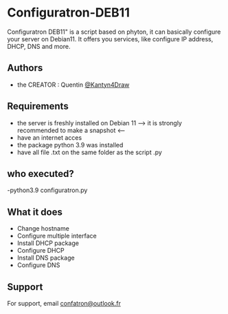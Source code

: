 
# Configuratron-DEB11

Configuratron DEB11" is a script based on phyton, it can basically configure your server on Debian11. It offers you services, like configure IP address, DHCP, DNS and more.


## Authors

- the CREATOR : Quentin  [@Kantyn4Draw](https://github.com/Kantyn4Draw)


## Requirements

- the server is freshly installed on Debian 11
--> it is strongly recommended to make a snapshot <--
- have an internet acces
- the package python 3.9 was installed
- have all file .txt on the same folder as the script .py
## who executed?

-python3.9 configuratron.py
## What it does
- Change hostname
- Configure multiple interface
- Install DHCP package
- Configure DHCP
- Install DNS package
- Configure DNS

## Support

For support, email confatron@outlook.fr

